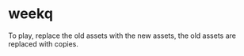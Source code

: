 # weekq
To play, replace the old assets with the new assets, the old assets are replaced with copies.

